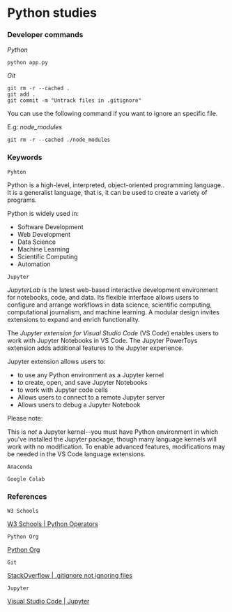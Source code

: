 # Python studies

### Developer commands

*Python* 

```
python app.py
```

*Git* 

```
git rm -r --cached .
git add . 
git commit -m "Untrack files in .gitignore" 
```

You can use the following command if you want to ignore an specific file. 

E.g: *node_modules*

```
git rm -r --cached ./node_modules
```

### Keywords

`Pyhton`

Python is a high-level, interpreted, object-oriented programming language.. It is a generalist language, that is, it can be used to create a variety of programs. 

Python is widely used in: 

* Software Development
* Web Development 
* Data Science 
* Machine Learning
* Scientific Computing
* Automation 

`Jupyter`

*JupyterLab* is the latest web-based interactive development environment for notebooks, code, and data. Its flexible interface allows users to configure and arrange workflows in data science, scientific computing, computational journalism, and machine learning. A modular design invites extensions to expand and enrich functionality.

The *Jupyter extension for Visual Studio Code* (VS Code) enables users to work with Jupyter Notebooks in VS Code. The Jupyter PowerToys extension adds additional features to the Jupyter experience. 

Jupyter extension allows users to:

* to use any Python environment as a Jupyter kernel
* to create, open, and save Jupyter Notebooks
* to work with Jupyter code cells
* Allows users to connect to a remote Jupyter server
* Allows users to debug a Jupyter Notebook

Please note: 

This is *not* a Jupyter kernel--you must have Python environment in which you've installed the Jupyter package, though many language kernels will work with no modification. To enable advanced features, modifications may be needed in the VS Code language extensions.

`Anaconda`




`Google Colab`

### References

`W3 Schools`

[W3 Schools | Python Operators](https://www.w3schools.com/python/python_operators.asp)

`Python Org`

[Python Org](https://www.python.org/)

`Git`

[StackOverflow | .gitignore not ignoring files](https://stackoverflow.com/questions/45400361/why-is-gitignore-not-ignoring-my-files)

`Jupyter`

[Visual Studio Code | Jupyter](https://marketplace.visualstudio.com/items?itemName=ms-toolsai.jupyter#:~:text=Jupyter%20Extension%20for%20Visual%20Studio,used%20as%20a%20Jupyter%20kernel.)